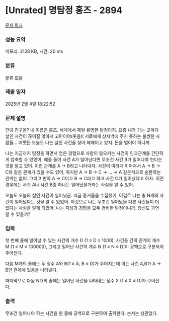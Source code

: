 # [Unrated] 명탐정 홍즈 - 2894 

[문제 링크](https://www.acmicpc.net/problem/2894) 

### 성능 요약

메모리: 3128 KB, 시간: 20 ms

### 분류

분류 없음

### 제출 일자

2025년 2월 4일 18:22:52

### 문제 설명

<p>안녕 친구들? 내 이름은 홍즈. 세계에서 제일 유명한 탐정이지. 요즘 내가 가는 곳마다 살인 사건이 끊이질 않아서 고민이야(웃음)! 서로에게 상처밖에 주지 못하는 불쌍한 사람들... 어쨋든 오늘도 나는 살인 사건을 찾아 헤매이고 있지. 돈을 벌어야 하니까.</p>

<p>나는 지금까지 탐정을 하면서 얻은 경험으로 사람이 일으키는 사건의 인과관계를 간단하게 압축할 수 있었어. 예를 들어 사건 A가 일어났다면 무조건 사건 B가 일어나야 한다는 것을 알고 있어. 이런 관계를 A → B라고 나타내자. 사건이 여러개 이어져서 A → B → C와 같은 관계가 있을 수도 있어, 하지만 A → B → C → ... → A 같은식으로 순환하는 관계는 없어. 그리고 만약 A → C이고 B → C라고 하고 사건 C가 일어났다고 하자. 이런 경우에는 사건 A나 사건 B중 하나는 일어났을거라는 사실을 알 수 있어.</p>

<p>오늘도 오늘의 살인 사건이 일어났군. 지금 증거들을 수집했어, 이걸로 나는 총 N개의 사건이 일어났다는 것을 알 수 있었어. 이것으로 나는 무조건 일어났을 다른 사건들이 더 있다는 사실을 알게 되었어. 나는 지성과 경험을 모두 겸비한 탐정이니까. 당신도 과연 알 수 있을까?</p>

### 입력 

 <p>첫 번째 줄에 일어날 수 있는 사건의 개수 D (1 ≤ D ≤ 1000), 사건들 간의 관계의 개수 M (1 ≤ M ≤ 100000), 그리고 일어난 사건의 개수 N (1 ≤ N ≤ D)이 공백으로 구분되어 주어진다.</p>

<p>다음 M개의 줄에는 두 정수 A와 B(1 ≤ A, B ≤ D)가 주어지는데 이는 사건 A,B가  A → B인 관계에 있음을 나타낸다.</p>

<p>마지막으로 다음 N개의 줄에는 일어난 사건을 나타내는 정수 X (1 ≤ X ≤ D)가 주어진다.</p>

### 출력 

 <p>무조건 일어나야 하는 사건을 한 줄에 공백으로 구분하여 출력한다. 순서는 상관없다.</p>


